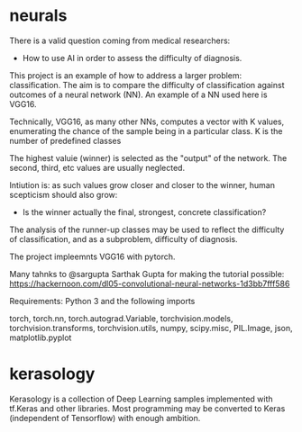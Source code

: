 # neurals
There is a valid question coming from medical researchers: 
 - How to use AI in order to assess the difficulty of diagnosis.

This project is an example of how to address a larger problem: classification. The aim is to compare the difficulty of classification against outcomes of a neural network (NN).
An example of a NN used here is VGG16.

Technically, VGG16, as many other NNs, computes a vector with K values,  enumerating the chance of the sample being in a particular class.
K is the number of predefined classes

The highest valuie (winner) is selected as the "output" of the network.
The second, third, etc values are usually neglected.


Intiution is:  as such values grow closer and closer to the winner, human scepticism should also grow: 
 - Is the winner actually the final, strongest, concrete classification?
 
 The analysis of the runner-up classes may be used to reflect the difficulty of classification, and as a subproblem, difficulty of diagnosis.

The project impleemnts VGG16 with pytorch.


Many tahnks to @sargupta Sarthak Gupta for making the tutorial possible:
https://hackernoon.com/dl05-convolutional-neural-networks-1d3bb7fff586


Requirements: Python 3 and the following imports

torch, torch.nn, torch.autograd.Variable, torchvision.models, torchvision.transforms, torchvision.utils, numpy, scipy.misc, PIL.Image, json, matplotlib.pyplot

# kerasology 
Kerasology is a collection of Deep Learning samples implemented with tf.Keras and other libraries. Most programming may be converted to Keras (independent of Tensorflow) with enough ambition.
